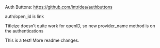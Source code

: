 Auth Buttons:
https://github.com/intridea/authbuttons

auth/open_id is link

Titleize doesn't quite work for openID, so new provider_name method is on the authentications

This is a test!
More readme changes.
